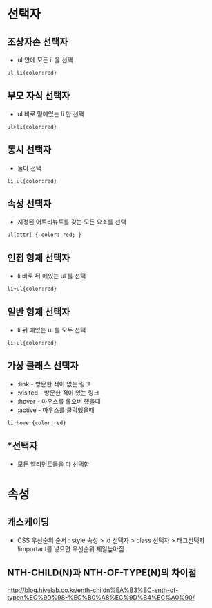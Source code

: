 # 선택자

## 조상자손 선택자

- ul 안에 모든 il 을 선택

```
ul li{color:red}
```

## 부모 자식 선택자

- ul 바로 밑에있는 li 만 선택

```
ul>li{color:red}
```

## 동시 선택자

- 둘다 선택

```
li,ul{color:red}
```

## 속성 선택자

- 지정된 어트리뷰트를 갖는 모든 요소를 선택

```
ul[attr] { color: red; }
```

## 인접 형제 선택자

- li 바로 뒤 에있는 ul 를 선택

```
li+ul{color:red}
```

## 일반 형제 선택자

- li 뒤 에있는 ul 를 모두 선택

```
li~ul{color:red}
```

## 가상 클래스 선택자

- :link - 방문한 적이 없는 링크
- :visited - 방문한 적이 있는 링크
- :hover - 마우스를 롤오버 했을때
- :active - 마우스를 클릭했을때

```
li:hover{color:red}
```

## \*선택자

- 모든 엘리먼트들을 다 선택함

# 속성

## 캐스케이딩

- CSS 우선순위 순서 : style 속성 > id 선택자 > class 선택자 > 태그선택자
  <br> !important를 넣으면 우선순위 제일높아짐

## NTH-CHILD(N)과 NTH-OF-TYPE(N)의 차이점

http://blog.hivelab.co.kr/enth-childn%EA%B3%BC-enth-of-typen%EC%9D%98-%EC%B0%A8%EC%9D%B4%EC%A0%90/
